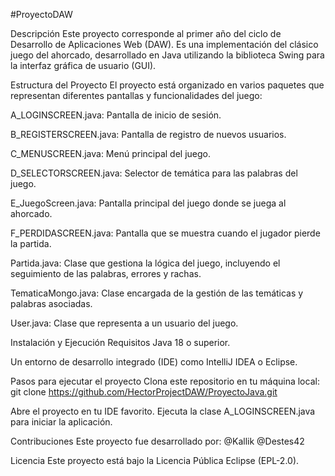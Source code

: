 #ProyectoDAW

Descripción
Este proyecto corresponde al primer año del ciclo de Desarrollo de Aplicaciones Web (DAW). Es una implementación del clásico juego del ahorcado, desarrollado en Java utilizando la biblioteca Swing para la interfaz gráfica de usuario (GUI).

Estructura del Proyecto
El proyecto está organizado en varios paquetes que representan diferentes pantallas y funcionalidades del juego:

A_LOGINSCREEN.java: Pantalla de inicio de sesión.

B_REGISTERSCREEN.java: Pantalla de registro de nuevos usuarios.

C_MENUSCREEN.java: Menú principal del juego.

D_SELECTORSCREEN.java: Selector de temática para las palabras del juego.

E_JuegoScreen.java: Pantalla principal del juego donde se juega al ahorcado.

F_PERDIDASCREEN.java: Pantalla que se muestra cuando el jugador pierde la partida.

Partida.java: Clase que gestiona la lógica del juego, incluyendo el seguimiento de las palabras, errores y rachas.

TematicaMongo.java: Clase encargada de la gestión de las temáticas y palabras asociadas.

User.java: Clase que representa a un usuario del juego.

Instalación y Ejecución
Requisitos
Java 18 o superior.

Un entorno de desarrollo integrado (IDE) como IntelliJ IDEA o Eclipse.

Pasos para ejecutar el proyecto
Clona este repositorio en tu máquina local:
git clone https://github.com/HectorProjectDAW/ProyectoJava.git

Abre el proyecto en tu IDE favorito.
Ejecuta la clase A_LOGINSCREEN.java para iniciar la aplicación.

Contribuciones
Este proyecto fue desarrollado por:
@Kallik
@Destes42

Licencia
Este proyecto está bajo la Licencia Pública Eclipse (EPL-2.0).
